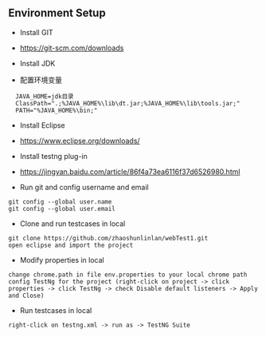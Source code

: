 ## Environment Setup

+ Install GIT
 * https://git-scm.com/downloads
+ Install JDK

 * 配置环境变量
 ```
   JAVA_HOME=jdk目录
   ClassPath=".;%JAVA_HOME%\lib\dt.jar;%JAVA_HOME%\lib\tools.jar;"
   PATH="%JAVA_HOME%\bin;"
 ```
+ Install Eclipse
 * https://www.eclipse.org/downloads/
+ Install testng plug-in
 * https://jingyan.baidu.com/article/86f4a73ea6116f37d6526980.html
+ Run git and config username and email
```
git config --global user.name  
git config --global user.email
```

+ Clone and run testcases in local 
```
git clone https://github.com/zhaoshunlinlan/webTest1.git
open eclipse and import the project
```

+ Modify properties in local
```
change chrome.path in file env.properties to your local chrome path
config TestNg for the project (right-click on project -> click properties -> click TestNg -> check Disable default listeners -> Apply and Close)
```

+ Run testcases in local 
```
right-click on testng.xml -> run as -> TestNG Suite
```
